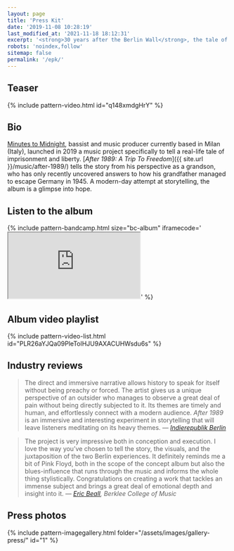 ```yaml
---
layout: page
title: 'Press Kit'
date: '2019-11-08 10:28:19'
last_modified_at: '2021-11-18 18:12:31'
excerpt: '<strong>30 years after the Berlin Wall</strong>, the tale of how a young escaped Germany in 1945, while his grandson made the other way round, looking for answers that he could only find in 2017.'
robots: 'noindex,follow'
sitemap: false
permalink: '/epk/'
---
```

## Teaser

{% include pattern-video.html id="q148xmdgHrY" %}

## Bio

[Minutes to Midnight](/about/), bassist and music producer currently based in Milan (Italy), launched in 2019 a music project specifically to tell a real-life tale of imprisonment and liberty. [*After 1989: A Trip To Freedom*]({{ site.url }}/music/after-1989/) tells the story from his perspective as a grandson, who has only recently uncovered answers to how his grandfather managed to escape Germany in 1945. A modern-day attempt at storytelling, the album is a glimpse into hope.

## Listen to the album

{% include pattern-bandcamp.html size="bc-album" iframecode='<iframe src="https://bandcamp.com/EmbeddedPlayer/album=4002304498/size=large/bgcol=ffffff/linkcol=333333/artwork=small/transparent=true/" seamless><a href="https://music.minutestomidnight.co.uk/album/after-1989-a-trip-to-freedom">After 1989: A Trip To Freedom by Minutes to Midnight</a></iframe>' %}

## Album video playlist

{% include pattern-video-list.html id="PLR26aYJQa09PleTolHJU9AXACUHWsdu6s" %}

## Industry reviews

> The direct and immersive narrative allows history to speak for itself without being preachy or forced. The artist gives us a unique perspective of an outsider who manages to observe a great deal of pain without being directly subjected to it.  Its themes are timely and human, and effortlessly connect with a modern audience. _After 1989_ is an immersive and interesting experiment in storytelling that will leave listeners meditating on its heavy themes.
> <cite>— [Indierepublik Berlin](https://indierepublik.com/music-reviews/review-minutes-to-midnight-after-1989-a-journey-of-choices-consequences/)</cite>

> The project is very impressive both in conception and execution. I love the way you’ve chosen to tell the story, the visuals, and the juxtaposition of the two Berlin experiences. It definitely reminds me a bit of Pink Floyd, both in the scope of the concept album but also the blues-influence that runs through the music and informs the whole thing stylistically. Congratulations on creating a work that tackles an immense subject and brings a great deal of emotional depth and insight into it.
> <cite>— [Eric Beall](https://online.berklee.edu/faculty/eric-beall), Berklee College of Music</cite>

## Press photos

{% include pattern-imagegallery.html folder="/assets/images/gallery-press/" id="1" %}